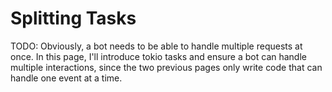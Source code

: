 # Splitting Tasks

TODO: Obviously, a bot needs to be able to handle multiple requests at once. In this page, I'll introduce tokio tasks and ensure a bot can handle multiple interactions, since the two previous pages only write code that can handle one event at a time.